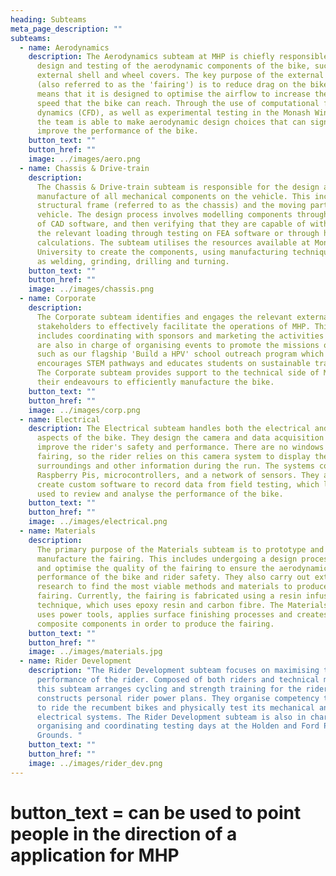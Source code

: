 ```yaml
---
heading: Subteams
meta_page_description: ""
subteams:
  - name: Aerodynamics
    description: The Aerodynamics subteam at MHP is chiefly responsible for the
      design and testing of the aerodynamic components of the bike, such as the
      external shell and wheel covers. The key purpose of the external shell
      (also referred to as the 'fairing') is to reduce drag on the bike. This
      means that it is designed to optimise the airflow to increase the maximum
      speed that the bike can reach. Through the use of computational fluid
      dynamics (CFD), as well as experimental testing in the Monash Wind Tunnel,
      the team is able to make aerodynamic design choices that can significantly
      improve the performance of the bike.
    button_text: ""
    button_href: ""
    image: ../images/aero.png
  - name: Chassis & Drive-train
    description:
      The Chassis & Drive-train subteam is responsible for the design and
      manufacture of all mechanical components on the vehicle. This includes the
      structural frame (referred to as the chassis) and the moving parts of the
      vehicle. The design process involves modelling components through the use
      of CAD software, and then verifying that they are capable of withstanding
      the relevant loading through testing on FEA software or through hand
      calculations. The subteam utilises the resources available at Monash
      University to create the components, using manufacturing techniques such
      as welding, grinding, drilling and turning.
    button_text: ""
    button_href: ""
    image: ../images/chassis.png
  - name: Corporate
    description:
      The Corporate subteam identifies and engages the relevant external
      stakeholders to effectively facilitate the operations of MHP. This
      includes coordinating with sponsors and marketing the activities MHP. They
      are also in charge of organising events to promote the missions of MHP,
      such as our flagship 'Build a HPV' school outreach program which
      encourages STEM pathways and educates students on sustainable transport.
      The Corporate subteam provides support to the technical side of MHP and
      their endeavours to efficiently manufacture the bike.
    button_text: ""
    button_href: ""
    image: ../images/corp.png
  - name: Electrical
    description: The Electrical subteam handles both the electrical and software
      aspects of the bike. They design the camera and data acquisition system to
      improve the rider's safety and performance. There are no windows on the
      fairing, so the rider relies on this camera system to display the bikes
      surroundings and other information during the run. The systems consist of
      Raspberry Pis, microcontrollers, and a network of sensors. They also
      create custom software to record data from field testing, which later is
      used to review and analyse the performance of the bike.
    button_text: ""
    button_href: ""
    image: ../images/electrical.png
  - name: Materials
    description:
      The primary purpose of the Materials subteam is to prototype and
      manufacture the fairing. This includes undergoing a design process to test
      and optimise the quality of the fairing to ensure the aerodynamic
      performance of the bike and rider safety. They also carry out extensive
      research to find the most viable methods and materials to produce the
      fairing. Currently, the fairing is fabricated using a resin infusion
      technique, which uses epoxy resin and carbon fibre. The Materials subteam
      uses power tools, applies surface finishing processes and creates
      composite components in order to produce the fairing.
    button_text: ""
    button_href: ""
    image: ../images/materials.jpg
  - name: Rider Development
    description: "The Rider Development subteam focuses on maximising the
      performance of the rider. Composed of both riders and technical members,
      this subteam arranges cycling and strength training for the riders and
      constructs personal rider power plans. They organise competency training
      to ride the recumbent bikes and physically test its mechanical and
      electrical systems. The Rider Development subteam is also in charge of
      organising and coordinating testing days at the Holden and Ford Proving
      Grounds. "
    button_text: ""
    button_href: ""
    image: ../images/rider_dev.png
---
```


# button_text = can be used to point people in the direction of a application for MHP
